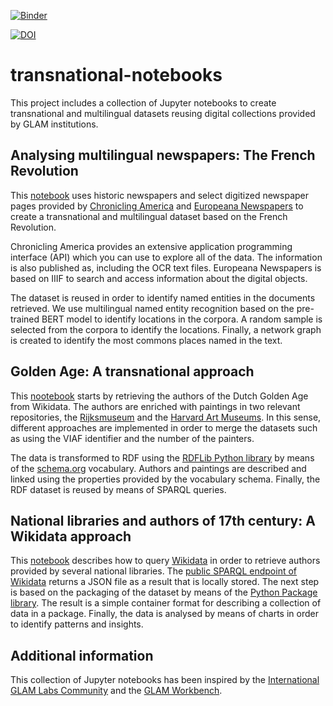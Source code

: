 

[![Binder](https://mybinder.org/badge_logo.svg)](https://mybinder.org/v2/gh/hibernator11/transnational-notebooks/HEAD)

[![DOI](https://zenodo.org/badge/307151796.svg)](https://zenodo.org/badge/latestdoi/307151796)


# transnational-notebooks
This project includes a collection of Jupyter notebooks to create transnational and multilingual datasets reusing digital collections provided by GLAM institutions.

## Analysing multilingual newspapers: The French Revolution
This [notebook](French-Revolution.ipynb) uses historic newspapers and select digitized newspaper pages provided by [Chronicling America](https://chroniclingamerica.loc.gov/about/) and [Europeana Newspapers](https://pro.europeana.eu/page/iiif) to create a transnational and multilingual dataset based on the French Revolution. 

Chronicling America provides an extensive application programming interface (API) which you can use to explore all of the data. The information is also published as, including the OCR text files. Europeana Newspapers is based on IIIF to search and access information about the digital objects.

The dataset is reused in order to identify named entities in the documents retrieved. We use multilingual named entity recognition based on the pre-trained BERT model to identify locations in the corpora. A random sample is selected from the corpora to identify the locations. Finally, a network graph is created to identify the most commons places named in the text.


## Golden Age: A transnational approach
This [nootebook](Golden-Age-extraction.ipynb) starts by retrieving the authors of the Dutch Golden Age from Wikidata. The authors are enriched with paintings in two relevant repositories, the [Rijksmuseum](https://www.rijksmuseum.nl/en) and the [Harvard Art Museums](https://harvardartmuseums.org/). In this sense, different approaches are implemented in order to merge the datasets such as using the VIAF identifier and the number of the painters.

The data is transformed to RDF using the [RDFLib Python library](https://rdflib.readthedocs.io/en/stable/) by means of the [schema.org](https://schema.org/) vocabulary. Authors and paintings are described and linked using the properties provided by the vocabulary schema. Finally, the RDF dataset is reused by means of SPARQL queries.


## National libraries and authors of 17th century: A Wikidata approach
This [notebook](Wikidata-lod-extraction.ipynb) describes how to query [Wikidata](https://www.wikidata.org) in order to retrieve authors provided by several national libraries. The [public SPARQL endpoint of Wikidata](https://query.wikidata.org/) returns a JSON file as a result that is locally stored. The next step is based on the packaging of the dataset by means of the [Python Package library](https://specs.frictionlessdata.io/data-package). The result is a simple container format for describing a collection of data in a package. Finally, the data is analysed by means of charts in order to identify patterns and insights.


## Additional information
This collection of Jupyter notebooks has been inspired by the [International GLAM Labs Community](https://glamlabs.io/) and the [GLAM Workbench](https://glam-workbench.github.io/). 

